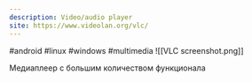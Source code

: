 ```yaml
---
description: Video/audio player
site: https://www.videolan.org/vlc/
---
```

#android #linux #windows #multimedia
![[VLC screenshot.png]]

Медиаплеер с большим количеством функционала